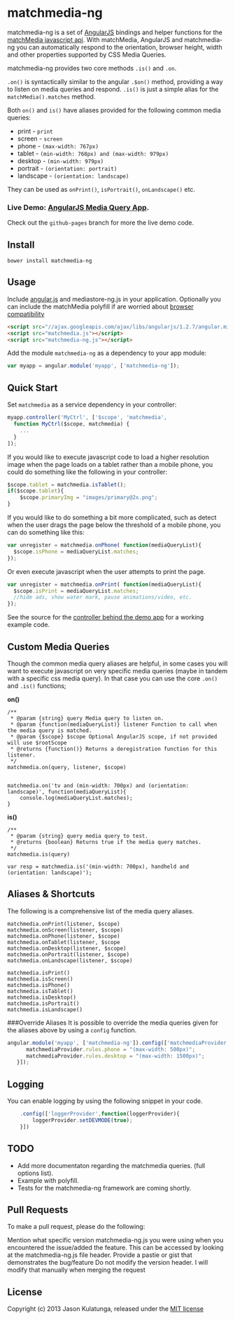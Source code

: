 matchmedia-ng
============

matchmedia-ng is a set of [AngularJS](http://angularjs.org/) bindings and helper functions for the [matchMedia javascript api](https://developer.mozilla.org/en-US/docs/Web/API/Window.matchMedia).
With matchMedia, AngularJS and matchmedia-ng you can automatically respond to the orientation, browser height, width and other properties supported by CSS Media Queries.

matchmedia-ng provides two core methods `.is()` and `.on`.

`.on()` is syntactically similar to the angular `.$on()` method, providing a way to listen on media queries and respond.
`.is()` is just a simple alias for the `matchMedia().matches` method.

Both `on()` and `is()` have aliases provided for the following common media queries:

- print - `print`
- screen - `screen`
- phone - `(max-width: 767px)`
- tablet - `(min-width: 768px) and (max-width: 979px)`
- desktop - `(min-width: 979px)`
- portrait - `(orientation: portrait)`
- landscape - `(orientation: landscape)`

They can be used as `onPrint()`, `isPortrait()`, `onLandscape()` etc. 



### Live Demo: <a target="_blank" href="http://analogj.github.io/matchmedia-ng/">AngularJS Media Query App</a>.

Check out the `github-pages` branch for more the live demo code.

Install
-----

    bower install matchmedia-ng

Usage
-----
Include [angular.js](//ajax.googleapis.com/ajax/libs/angularjs/1.2.7/angular.min.js) and mediastore-ng.js in your application.
Optionally you can include the matchMedia polyfill if are worried about [browser compatibility](https://developer.mozilla.org/en-US/docs/Web/API/Window.matchMedia#Browser_compatibility) 

```html
<script src="//ajax.googleapis.com/ajax/libs/angularjs/1.2.7/angular.min.js"></script>
<script src="matchmedia.js"></script>
<script src="matchmedia-ng.js"></script>
```

Add the module `matchmedia-ng` as a dependency to your app module:

```js
var myapp = angular.module('myapp', ['matchmedia-ng']);
```

Quick Start
----------------------------------

Set `matchmedia` as a service dependency in your controller:

```js
myapp.controller('MyCtrl', ['$scope', 'matchmedia',
  function MyCtrl($scope, matchmedia) {
    ...
  }
]);
```
If you would like to execute javascript code to load a higher resolution image when the page loads on a tablet rather than a mobile phone, you could do something like the following in your controller:

```js
$scope.tablet = matchmedia.isTablet();
if($scope.tablet){
	$scope.primaryImg = "images/primary@2x.png";
}

```

If you would like to do something a bit more complicated, such as detect when the user drags the page below the threshold of a mobile phone, you can do something like this:

```js
var unregister = matchmedia.onPhone( function(mediaQueryList){
  $scope.isPhone = mediaQueryList.matches;
});

```

Or even execute javascript when the user attempts to print the page.
```js
var unregister = matchmedia.onPrint( function(mediaQueryList){
  $scope.isPrint = mediaQueryList.matches;
  //hide ads, show water mark, pause animations/video, etc.
});

```

See the source for the
[controller behind the demo app](http://analogj.github.io/matchmedia-ng/index.html)
for a working example code.


Custom Media Queries
-----------
Though the common media query aliases are helpful, in some cases you will want to execute javascript on very specific media queries (maybe in tandem with a specific css media query). In that case you can use the core `.on()` and `.is()` functions;

__on()__

    /**
     * @param {string} query Media query to listen on.
     * @param {function(mediaQueryList)} listener Function to call when the media query is matched.
     * @param {$scope} $scope Optional AngularJS scope, if not provided will use $rootScope
     * @returns {function()} Returns a deregistration function for this listener.
     */
    matchmedia.on(query, listener, $scope)

	
	matchmedia.on('tv and (min-width: 700px) and (orientation: landscape)', function(mediaQueryList){
		console.log(mediaQueryList.matches);
	}

__is()__

	/**
     * @param {string} query media query to test.
     * @returns {boolean} Returns true if the media query matches.
     */
    matchmedia.is(query)

	var resp = matchmedia.is('(min-width: 700px), handheld and (orientation: landscape)');


Aliases & Shortcuts
-----------
The following is a comprehensive list of the media query aliases.
 
	matchmedia.onPrint(listener, $scope)
    matchmedia.onScreen(listener, $scope)
    matchmedia.onPhone(listener, $scope)
    matchmedia.onTablet(listener, $scope
    matchmedia.onDesktop(listener, $scope)
    matchmedia.onPortrait(listener, $scope)
    matchmedia.onLandscape(listener, $scope)

    matchmedia.isPrint()
    matchmedia.isScreen()
    matchmedia.isPhone()
    matchmedia.isTablet()
    matchmedia.isDesktop()
    matchmedia.isPortrait()
    matchmedia.isLandscape()

###Override Aliases
It is possible to override the media queries given for the aliases above by using a `config` function.

```js
angular.module('myapp', ['matchmedia-ng']).config(['matchmediaProvider', function (matchmediaProvider) {
      matchmediaProvider.rules.phone = "(max-width: 500px)";
      matchmediaProvider.rules.desktop = "(max-width: 1500px)";
   }]);

```

Logging
-----------
You can enable logging by using the following snippet in your code.

```js
    .config(['loggerProvider',function(loggerProvider){
        loggerProvider.setDEVMODE(true);
    }])
```
TODO
-----------
- Add more documentaton regarding the matchmedia queries. (full options list).
- Example with polyfill.
- Tests for the matchmedia-ng framework are coming shortly.

Pull Requests
-----------
To make a pull request, please do the following:

Mention what specific version matchmedia-ng.js you were using when you encountered the issue/added the feature. This can be accessed by looking at the matchmedia-ng.js file header.
Provide a pastie or gist that demonstrates the bug/feature
Do not modify the version header. I will modify that manually when merging the request


License
-------
Copyright (c) 2013 Jason Kulatunga, released under the [MIT license](http://analogj.mit-license.org/)
